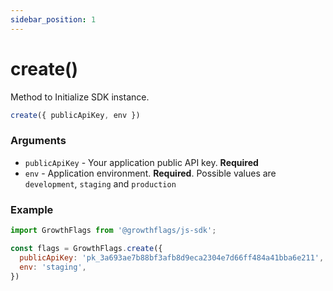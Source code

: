 ```yaml
---
sidebar_position: 1
---
```


# create()

Method to Initialize SDK instance.

```js
create({ publicApiKey, env })
```

### Arguments

- `publicApiKey` - Your application public API key. **Required**
- `env` - Application environment. **Required**. Possible values are `development`, `staging` and `production`

### Example

```js
import GrowthFlags from '@growthflags/js-sdk';

const flags = GrowthFlags.create({
  publicApiKey: 'pk_3a693ae7b88bf3afb8d9eca2304e7d66ff484a41bba6e211',
  env: 'staging',
})
```
